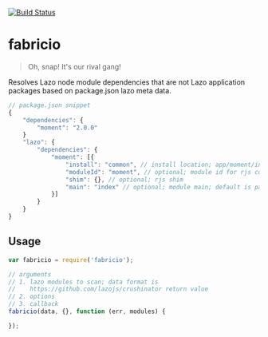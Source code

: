 [![Build Status](https://travis-ci.org/lazojs/fabricio.svg?branch=master)](https://travis-ci.org/lazojs/fabricio)

# fabricio

> Oh, snap! It's our rival gang!

Resolves Lazo node module dependencies that are not Lazo application packages based on package.json lazo meta data.

```javascript
// package.json snippet
{
    "dependencies": {
        "moment": "2.0.0"
    }
    "lazo": {
        "dependencies": {
            "moment": [{
                "install": "common", // install location; app/moment/index.js
                "moduleId": "moment", // optional; module id for rjs conf
                "shim": {}, // optional; rjs shim
                "main": "index" // optional; module main; default is package.json main
            }]
        }
    }
}
```

## Usage

```javascript
var fabricio = require('fabricio');

// arguments
// 1. lazo modules to scan; data format is
//    https://github.com/lazojs/crushinator return value
// 2. options
// 3. callback
fabricio(data, {}, function (err, modules) {

});
```